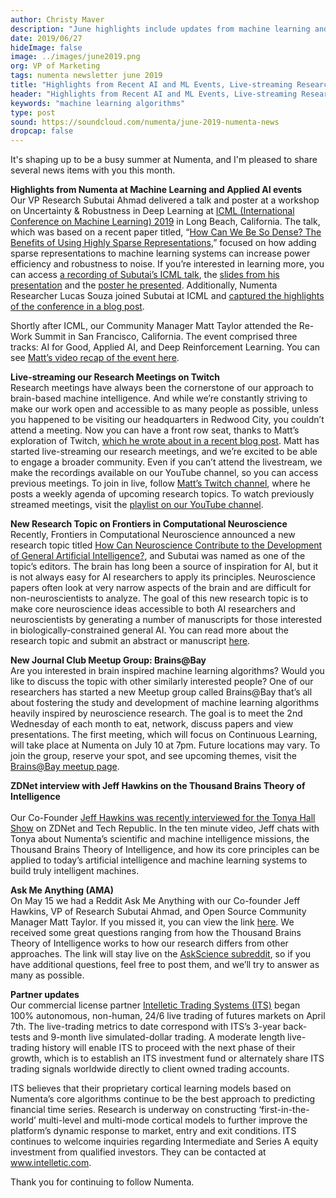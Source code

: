 ```yaml
---
author: Christy Maver
description: "June highlights include updates from machine learning and artificial intelligence events, Numenta live-streaming research meetings, a new brain-inspired machine learning Meetup Group and more. Read on to get all the latest news from Numenta."
date: 2019/06/27
hideImage: false
image: ../images/june2019.png
org: VP of Marketing
tags: numenta newsletter june 2019
title: "Highlights from Recent AI and ML Events, Live-streaming Research Meetings, and More | Numenta News – May 2019"
header: "Highlights from Recent AI and ML Events, Live-streaming Research Meetings, and More "
keywords: "machine learning algorithms"
type: post
sound: https://soundcloud.com/numenta/june-2019-numenta-news
dropcap: false
---
```


It's shaping up to be a busy summer at Numenta, and I'm pleased to share several news items with you this month.

**Highlights from Numenta at Machine Learning and Applied AI events** <br>
Our VP Research Subutai Ahmad delivered a talk and poster at a workshop on Uncertainty & Robustness in Deep Learning at [ICML (International Conference on Machine Learning) 2019](/company/events/2019/06/14/icml-2019/) in Long Beach, California. The talk, which was based on a recent paper titled, “[How Can We Be So Dense? The Benefits of Using Highly Sparse Representations](https://arxiv.org/abs/1903.11257),” focused on how adding sparse representations to machine learning systems can increase power efficiency and robustness to noise. If you’re interested in learning more, you can access [a recording of Subutai’s ICML talk](https://www.facebook.com/icml.imls/videos/474831503062000/?t=3628), the [slides from his presentation](https://www.slideshare.net/numenta/icml-2019-workshop-how-can-we-be-so-dense-the-robustness-of-highly-sparse-representations) and the [poster he presented](/neuroscience-research/research-publications/posters/icml-2019-how-can-we-be-so-dense/). Additionally, Numenta Researcher Lucas Souza joined Subutai at ICML and [captured the highlights of the conference in a blog post](/blog/2019/06/21/icml-2019-numenta-highlights/).

Shortly after ICML, our Community Manager Matt Taylor attended the Re-Work Summit in San Francisco, California. The event comprised three tracks: AI for Good, Applied AI, and Deep Reinforcement Learning. You can see [Matt’s video recap of the event here](https://www.youtube.com/watch?v=m-zD-66N_ho).

**Live-streaming our Research Meetings on Twitch** <br>
Research meetings have always been the cornerstone of our approach to brain-based machine intelligence. And while we’re constantly striving to make our work open and accessible to as many people as possible, unless you happened to be visiting our headquarters in Redwood City, you couldn’t attend a meeting. Now you can have a front row seat, thanks to Matt’s exploration of Twitch, [which he wrote about in a recent blog post](/blog/2019/05/14/numenta-live-streaming-research-meetings-on-twitch/). Matt has started live-streaming our research meetings, and we’re excited to be able to engage a broader community. Even if you can’t attend the livestream, we make the recordings available on our YouTube channel, so you can access previous meetings. To join in live, follow [Matt’s Twitch channel](https://www.twitch.tv/rhyolight_), where he posts a weekly agenda of upcoming research topics. To watch previously streamed meetings, visit the [playlist on our YouTube channel](https://www.youtube.com/watch?v=jo9wH-EwyRo&list=PL3yXMgtrZmDrFfx0llotN0P9ArB5VHUWB).

**New Research Topic on Frontiers in Computational Neuroscience** <br>
Recently, Frontiers in Computational Neuroscience announced a new research topic titled [How Can Neuroscience Contribute to the Development of General Artificial Intelligence?](https://www.frontiersin.org/research-topics/10658/how-can-neuroscience-contribute-to-the-development-of-general-artificial-intelligence#overview), and Subutai was named as one of the topic’s editors. The brain has long been a source of inspiration for AI, but it is not always easy for AI researchers to apply its principles. Neuroscience papers often look at very narrow aspects of the brain and are difficult for non-neuroscientists to analyze. The goal of this new research topic is to make core neuroscience ideas accessible to both AI researchers and neuroscientists by generating a number of manuscripts for those interested in biologically-constrained general AI.  You can read more about the research topic and submit an abstract or manuscript [here](https://www.frontiersin.org/research-topics/10658/how-can-neuroscience-contribute-to-the-development-of-general-artificial-intelligence#overview).

**New Journal Club Meetup Group: Brains@Bay** <br>
Are you interested in brain inspired machine learning algorithms? Would you like to discuss the topic with other similarly interested people? One of our researchers has started a new Meetup group called Brains@Bay that’s all about fostering the study and development of machine learning algorithms heavily inspired by neuroscience research.  The goal is to meet the 2nd Wednesday of each month to eat, network, discuss papers and view presentations. The first meeting, which will focus on Continuous Learning, will take place at Numenta on July 10 at 7pm.  Future locations may vary. To join the group, reserve your spot, and see upcoming themes, visit the [Brains@Bay meetup page](https://www.meetup.com/BraIns-Bay/).

**ZDNet interview with Jeff Hawkins on the Thousand Brains Theory of Intelligence** <br>  
Our Co-Founder [Jeff Hawkins was recently interviewed for the Tonya Hall Show](https://www.zdnet.com/video/the-thousand-brains-theory-of-ai/) on ZDNet and Tech Republic. In the ten minute video, Jeff chats with Tonya about Numenta’s scientific and machine intelligence missions, the Thousand Brains Theory of Intelligence, and how its core principles can be applied to today’s artificial intelligence and machine learning systems to build truly intelligent machines.

**Ask Me Anything (AMA)** <br>
On May 15 we had a Reddit Ask Me Anything with our Co-founder Jeff Hawkins, VP of Research Subutai Ahmad, and Open Source Community Manager Matt Taylor. If you missed it, you can view the link [here](https://www.reddit.com/r/askscience/comments/bowie2/askscience_ama_series_were_jeff_hawkins_and/).  We received some great questions ranging from how the Thousand Brains Theory of Intelligence works to how our research differs from other approaches. The link will stay live on the [AskScience subreddit](https://www.reddit.com/r/askscience/), so if you have additional questions, feel free to post them, and we’ll try to answer as many as possible.

**Partner updates** <br>
Our commercial license partner [Intelletic Trading Systems (ITS)](http://www.intelletic.com/) began 100% autonomous, non-human, 24/6 live trading of futures markets on April 7th. The live-trading metrics to date correspond with ITS’s 3-year back-tests and 9-month live simulated-dollar trading. A moderate length live-trading history will enable ITS to proceed with the next phase of their growth, which is to establish an ITS investment fund or alternately share ITS trading signals worldwide directly to client owned trading accounts.

ITS believes that their proprietary cortical learning models based on Numenta’s core algorithms continue to be the best approach to predicting financial time series. Research is underway on constructing ‘first-in-the-world’ multi-level and multi-mode cortical models to further improve the platform’s dynamic response to market, entry and exit conditions. ITS continues to welcome inquiries regarding Intermediate and Series A equity investment from qualified investors. They can be contacted at www.intelletic.com.

Thank you for continuing to follow Numenta.
